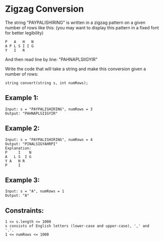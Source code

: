 # Zigzag Conversion

The string "PAYPALISHIRING" is written in a zigzag pattern on a given number of rows like this: (you may want to display this pattern in a fixed font for better legibility)

```
P   A   H   N
A P L S I I G
Y   I   R
```
And then read line by line: "PAHNAPLSIIGYIR"

Write the code that will take a string and make this conversion given a number of rows:

```
string convert(string s, int numRows);
```

## Example 1:

```
Input: s = "PAYPALISHIRING", numRows = 3
Output: "PAHNAPLSIIGYIR"
```

## Example 2:

```
Input: s = "PAYPALISHIRING", numRows = 4
Output: "PINALSIGYAHRPI"
Explanation:
P     I    N
A   L S  I G
Y A   H R
P     I
```

## Example 3:

```
Input: s = "A", numRows = 1
Output: "A"
```

## Constraints:

```
1 <= s.length <= 1000
s consists of English letters (lower-case and upper-case), ',' and '.'.
1 <= numRows <= 1000
```
